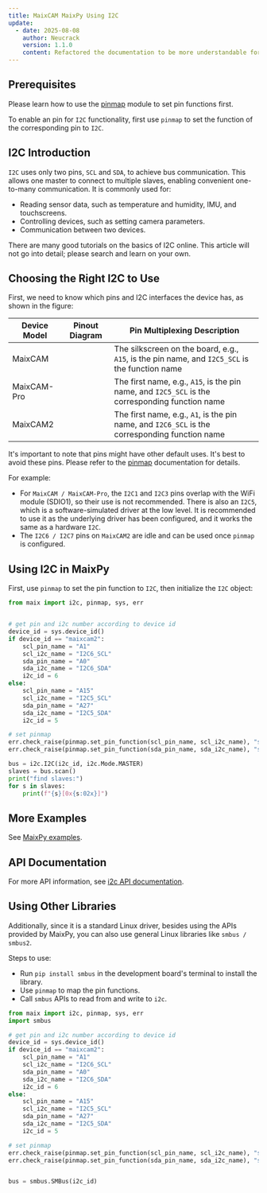 ```yaml
---
title: MaixCAM MaixPy Using I2C
update:
  - date: 2025-08-08
    author: Neucrack
    version: 1.1.0
    content: Refactored the documentation to be more understandable for beginners
---
```


## Prerequisites

Please learn how to use the [pinmap](https://www.google.com/search?q=./pinmap.md) module to set pin functions first.

To enable an pin for `I2C` functionality, first use `pinmap` to set the function of the corresponding pin to `I2C`.

## I2C Introduction

`I2C` uses only two pins, `SCL` and `SDA`, to achieve bus communication. This allows one master to connect to multiple slaves, enabling convenient one-to-many communication.
It is commonly used for:

  * Reading sensor data, such as temperature and humidity, IMU, and touchscreens.
  * Controlling devices, such as setting camera parameters.
  * Communication between two devices.

There are many good tutorials on the basics of I2C online. This article will not go into detail; please search and learn on your own.

## Choosing the Right I2C to Use

First, we need to know which pins and I2C interfaces the device has, as shown in the figure:

| Device Model | Pinout Diagram | Pin Multiplexing Description |
| ------- | ------- | --- |
| MaixCAM |  | The silkscreen on the board, e.g., `A15`, is the pin name, and `I2C5_SCL` is the function name |
| MaixCAM-Pro |  | The first name, e.g., `A15`, is the pin name, and `I2C5_SCL` is the corresponding function name |
| MaixCAM2 |  | The first name, e.g., `A1`, is the pin name, and `I2C6_SCL` is the corresponding function name  |

It's important to note that pins might have other default uses. It's best to avoid these pins. Please refer to the [pinmap](https://www.google.com/search?q=./pinmap.md) documentation for details.

For example:
  * For `MaixCAM / MaixCAM-Pro`, the `I2C1` and `I2C3` pins overlap with the WiFi module (SDIO1), so their use is not recommended. There is also an `I2C5`, which is a software-simulated driver at the low level. It is recommended to use it as the underlying driver has been configured, and it works the same as a hardware `I2C`.
  * The `I2C6 / I2C7` pins on `MaixCAM2` are idle and can be used once `pinmap` is configured.

## Using I2C in MaixPy

First, use `pinmap` to set the pin function to `I2C`, then initialize the `I2C` object:

```python
from maix import i2c, pinmap, sys, err


# get pin and i2c number according to device id
device_id = sys.device_id()
if device_id == "maixcam2":
    scl_pin_name = "A1"
    scl_i2c_name = "I2C6_SCL"
    sda_pin_name = "A0"
    sda_i2c_name = "I2C6_SDA"
    i2c_id = 6
else:
    scl_pin_name = "A15"
    scl_i2c_name = "I2C5_SCL"
    sda_pin_name = "A27"
    sda_i2c_name = "I2C5_SDA"
    i2c_id = 5

# set pinmap
err.check_raise(pinmap.set_pin_function(scl_pin_name, scl_i2c_name), "set pin failed")
err.check_raise(pinmap.set_pin_function(sda_pin_name, sda_i2c_name), "set pin failed")

bus = i2c.I2C(i2c_id, i2c.Mode.MASTER)
slaves = bus.scan()
print("find slaves:")
for s in slaves:
    print(f"{s}[0x{s:02x}]")

```

## More Examples

See [MaixPy examples](https://github.com/sipeed/MaixPy/tree/main/examples/peripheral/i2c).

## API Documentation

For more API information, see [i2c API documentation](https://wiki.sipeed.com/maixpy/api/maix/peripheral/i2c.html).

## Using Other Libraries

Additionally, since it is a standard Linux driver, besides using the APIs provided by MaixPy, you can also use general Linux libraries like `smbus / smbus2`.

Steps to use:

  * Run `pip install smbus` in the development board's terminal to install the library.
  * Use `pinmap` to map the pin functions.
  * Call `smbus` APIs to read from and write to `i2c`.


```python
from maix import i2c, pinmap, sys, err
import smbus

# get pin and i2c number according to device id
device_id = sys.device_id()
if device_id == "maixcam2":
    scl_pin_name = "A1"
    scl_i2c_name = "I2C6_SCL"
    sda_pin_name = "A0"
    sda_i2c_name = "I2C6_SDA"
    i2c_id = 6
else:
    scl_pin_name = "A15"
    scl_i2c_name = "I2C5_SCL"
    sda_pin_name = "A27"
    sda_i2c_name = "I2C5_SDA"
    i2c_id = 5

# set pinmap
err.check_raise(pinmap.set_pin_function(scl_pin_name, scl_i2c_name), "set pin failed")
err.check_raise(pinmap.set_pin_function(sda_pin_name, sda_i2c_name), "set pin failed")


bus = smbus.SMBus(i2c_id)
```
